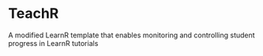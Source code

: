 # TeachR
 A modified LearnR template that enables monitoring and controlling student progress in LearnR tutorials
